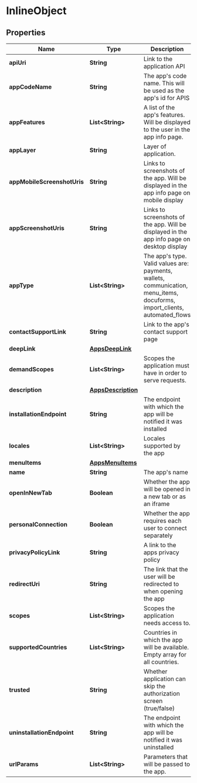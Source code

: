 

# InlineObject


## Properties

Name | Type | Description | Notes
------------ | ------------- | ------------- | -------------
**apiUri** | **String** | Link to the application API |  [optional]
**appCodeName** | **String** | The app&#39;s code name. This will be used as the app&#39;s id for APIS |  [optional]
**appFeatures** | **List&lt;String&gt;** | A list of the app&#39;s features. Will be displayed to the user in the app info page. |  [optional]
**appLayer** | **String** | Layer of application. |  [optional]
**appMobileScreenshotUris** | **String** | Links to screenshots of the app. Will be displayed in the app info page on mobile display |  [optional]
**appScreenshotUris** | **String** | Links to screenshots of the app. Will be displayed in the app info page on desktop display |  [optional]
**appType** | **List&lt;String&gt;** | The app&#39;s type. Valid values are: payments, wallets, communication, menu_items, docuforms, import_clients, automated_flows |  [optional]
**contactSupportLink** | **String** | Link to the app&#39;s contact support page |  [optional]
**deepLink** | [**AppsDeepLink**](AppsDeepLink.md) |  |  [optional]
**demandScopes** | **List&lt;String&gt;** | Scopes the application must have in order to serve requests. |  [optional]
**description** | [**AppsDescription**](AppsDescription.md) |  |  [optional]
**installationEndpoint** | **String** | The endpoint with which the app will be notified it was installed |  [optional]
**locales** | **List&lt;String&gt;** | Locales supported by the app |  [optional]
**menuItems** | [**AppsMenuItems**](AppsMenuItems.md) |  |  [optional]
**name** | **String** | The app&#39;s name |  [optional]
**openInNewTab** | **Boolean** | Whether the app will be opened in a new tab or as an iframe |  [optional]
**personalConnection** | **Boolean** | Whether the app requires each user to connect separately |  [optional]
**privacyPolicyLink** | **String** | A link to the apps privacy policy |  [optional]
**redirectUri** | **String** | The link that the user will be redirected to when opening the app |  [optional]
**scopes** | **List&lt;String&gt;** | Scopes the application needs access to. |  [optional]
**supportedCountries** | **List&lt;String&gt;** | Countries in which the app will be available. Empty array for all countries. |  [optional]
**trusted** | **String** | Whether application can skip the authorization screen (true/false) |  [optional]
**uninstallationEndpoint** | **String** | The endpoint with which the app will be notified it was uninstalled |  [optional]
**urlParams** | **List&lt;String&gt;** | Parameters that will be passed to the app. |  [optional]



